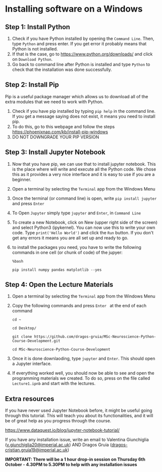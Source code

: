 # Installing software on a Windows

## Step 1: Install Python

1. Check if you have Python installed by opening the `Command Line`. Then, type `Python` and press enter. If you get error it probably means that Python is not installed.
2. If that is the case, go to https://www.python.org/downloads/ and click on `Download Python`.
3. Go back to command line after Python is installed and type `Python` to check that the installation was done successfully.

## Step 2: Install Pip
Pip is a useful package manager which allows us to download all of the extra modules that we need to work with Python. 
1. Check if you have pip installed by typing `pip help` in the command line. If you get a message saying does not exist, it means you need to install pip.
2. To do this, go to this webpage and follow the steps https://phoenixnap.com/kb/install-pip-windows
3. DO NOT DOWNGRADE YOUR PIP VERSION

## Step 3: Install Jupyter Notebook
1. Now that you have pip, we can use that to install jupyter notebook. This is the place where will write and execute all the Python code. We chose this as it provides a very nice interface and it is easy to use if you are a beginner.
2. Open a terminal by selecting the `Terminal` app from the Windows Menu
2. Once the terminal (or command line) is open, write `pip install jupyter` and press `Enter`
3. To Open `Jupyter` simply type `jupyter` and `Enter`, in `Command Line`
4. To create a new Notebook, click on New (upper right side of the screen) and select Python3 (ipykernel). You can now use this to write your own code. Type `print('Hello World')` and click the `Run` button. If you don't get any errors it means you are all set up and ready to go.
5. to install the packages you need, you have to write the following commands in one cell (or chunk of code) of the jupyer:

    `%bash`
    
    `pip install numpy pandas matplotlib --yes`
  

## Step 4: Open the Lecture Materials
1. Open a terminal by selecting the `Terminal` app from the Windows Menu
2. Copy the following commands and press  `Enter ` at the end of each command

     `cd ~`

     `cd Desktop/`

     `git clone https://github.com/dragos-gruia/MSc-Neuroscience-Python-Course-Development.git`

     `cd MSc-Neuroscience-Python-Course-Development`
3. Once it is done downlaoding, type `jupyter` and `Enter`. This should open a Jupyter interface.
4. If everything worked well, you should now be able to see and open the programming materials we created. To do so, press on the file called `Lecture1.ipnb` and start with the lectures.


## Extra resources

If you have never used Jupyter Notebook before, it might be useful going through this tutorial. This will teach you about its functionalities, and it will be of great help as you progress through the course.

https://www.dataquest.io/blog/jupyter-notebook-tutorial/


If you have any installation issue, write an email to Valentina Giunchiglia (v.giunchiglia20@imperial.ac.uk) AND Dragos Gruia (dragos-cristian.gruia19@imperial.ac.uk)

**IMPORTANT: There will be a 1 hour drop-in session on Thursday 6th October - 4.30PM to 5.30PM to help with any installation issues**
